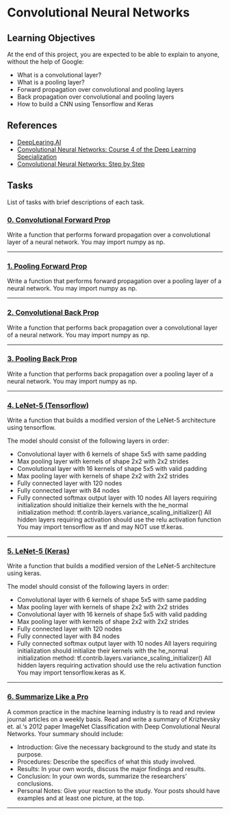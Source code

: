 # Convolutional Neural Networks

## Learning Objectives
At the end of this project, you are expected to be able to explain to anyone, without the help of Google:

* What is a convolutional layer?
* What is a pooling layer?
* Forward propagation over convolutional and pooling layers
* Back propagation over convolutional and pooling layers
* How to build a CNN using Tensorflow and Keras

## References
* [DeepLearing.AI](https://www.deeplearning.ai/ "DeepLearing.AI")
* [Convolutional Neural Networks: Course 4 of the Deep Learning Specialization](https://www.youtube.com/playlist?list=PLkDaE6sCZn6Gl29AoE31iwdVwSG-KnDzF "Convolutional Neural Networks: Course 4 of the Deep Learning Specialization")
* [Convolutional Neural Networks: Step by Step](https://datascience-enthusiast.com/DL/Convolution_model_Step_by_Stepv2.html "Convolutional Neural Networks: Step by Step")

## Tasks
List of tasks with brief descriptions of each task.
### [0. Convolutional Forward Prop](https://github.com/BenDoschGit/holbertonschool-machine_learning/tree/main/0x07-cnn/0-conv_forward.py "0. Convolutional Forward Prop")

Write a function that performs forward propagation over a convolutional layer of a neural network. You may import numpy as np.

---
### [1. Pooling Forward Prop](https://github.com/BenDoschGit/holbertonschool-machine_learning/tree/main/0x07-cnn/1-pool_forward.py "1. Pooling Forward Prop")

Write a function that performs forward propagation over a pooling layer of a neural network. You may import numpy as np.

---
### [2. Convolutional Back Prop](https://github.com/BenDoschGit/holbertonschool-machine_learning/tree/main/0x07-cnn/2-conv_backward.py "2. Convolutional Back Prop")

Write a function that performs back propagation over a convolutional layer of a neural network. You may import numpy as np.

---
### [3. Pooling Back Prop](https://github.com/BenDoschGit/holbertonschool-machine_learning/tree/main/0x07-cnn/3-pool_backward.py "3. Pooling Back Prop")

Write a function that performs back propagation over a pooling layer of a neural network. You may import numpy as np.

---
### [4. LeNet-5 (Tensorflow)](https://github.com/BenDoschGit/holbertonschool-machine_learning/tree/main/0x07-cnn/4-lenet5.py "4. LeNet-5 (Tensorflow)")

Write a function that builds a modified version of the LeNet-5 architecture using tensorflow.

The model should consist of the following layers in order:
* Convolutional layer with 6 kernels of shape 5x5 with same padding
* Max pooling layer with kernels of shape 2x2 with 2x2 strides
* Convolutional layer with 16 kernels of shape 5x5 with valid padding
* Max pooling layer with kernels of shape 2x2 with 2x2 strides
* Fully connected layer with 120 nodes
* Fully connected layer with 84 nodes
* Fully connected softmax output layer with 10 nodes
All layers requiring initialization should initialize their kernels with the he_normal initialization method: tf.contrib.layers.variance_scaling_initializer()
All hidden layers requiring activation should use the relu activation function
You may import tensorflow as tf and may NOT use tf.keras.

---
### [5. LeNet-5 (Keras)](https://github.com/BenDoschGit/holbertonschool-machine_learning/tree/main/0x07-cnn/5-lenet5.py "5. LeNet-5 (Keras)")

Write a function that builds a modified version of the LeNet-5 architecture using keras.

The model should consist of the following layers in order:
* Convolutional layer with 6 kernels of shape 5x5 with same padding
* Max pooling layer with kernels of shape 2x2 with 2x2 strides
* Convolutional layer with 16 kernels of shape 5x5 with valid padding
* Max pooling layer with kernels of shape 2x2 with 2x2 strides
* Fully connected layer with 120 nodes
* Fully connected layer with 84 nodes
* Fully connected softmax output layer with 10 nodes
All layers requiring initialization should initialize their kernels with the he_normal initialization method: tf.contrib.layers.variance_scaling_initializer()
All hidden layers requiring activation should use the relu activation function
You may import tensorflow.keras as K.

---
### [6. Summarize Like a Pro](www..com "6. Summarize Like a Pro")

A common practice in the machine learning industry is to read and review journal articles on a weekly basis. Read and write a summary of Krizhevsky et. al.‘s 2012 paper ImageNet Classification with Deep Convolutional Neural Networks. Your summary should include:
* Introduction: Give the necessary background to the study and state its purpose.
* Procedures: Describe the specifics of what this study involved.
* Results: In your own words, discuss the major findings and results.
* Conclusion: In your own words, summarize the researchers’ conclusions.
* Personal Notes: Give your reaction to the study.
Your posts should have examples and at least one picture, at the top.

---